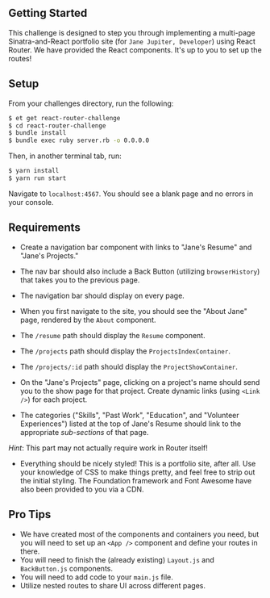 ## Getting Started

This challenge is designed to step you through implementing a multi-page Sinatra-and-React portfolio site (for `Jane Jupiter, Developer`) using React Router. We have provided the React components. It's up to you to set up the routes!

## Setup

From your challenges directory, run the following:

```sh
$ et get react-router-challenge
$ cd react-router-challenge
$ bundle install
$ bundle exec ruby server.rb -o 0.0.0.0
```

Then, in another terminal tab, run:

```sh
$ yarn install
$ yarn run start
```

Navigate to `localhost:4567`. You should see a blank page and no errors in your console.

## Requirements

* Create a navigation bar component with links to "Jane's Resume" and "Jane's Projects."
* The nav bar should also include a Back Button (utilizing `browserHistory`) that takes you to the previous page.
* The navigation bar should display on every page.

* When you first navigate to the site, you should see the "About Jane" page, rendered by the `About` component.
* The `/resume` path should display the `Resume` component.
* The `/projects` path should display the `ProjectsIndexContainer`.
* The `/projects/:id` path should display the `ProjectShowContainer`.

* On the "Jane's Projects" page, clicking on a project's name should send you to the show page for that project. Create dynamic links (using `<Link />`) for each project.

* The categories ("Skills", "Past Work", "Education", and "Volunteer Experiences") listed at the top of Jane's Resume should link to the appropriate _sub-sections_ of that page.

_Hint_: This part may not actually require work in Router itself!

* Everything should be nicely styled! This is a portfolio site, after all. Use your knowledge of CSS to make things pretty, and feel free to strip out the initial styling. The Foundation framework and Font Awesome have also been provided to you via a CDN.

## Pro Tips

* We have created most of the components and containers you need, but you will need to set up an `<App />` component and define your routes in there.
* You will need to finish the (already existing) `Layout.js` and `BackButton.js` components.
* You will need to add code to your `main.js` file.
* Utilize nested routes to share UI across different pages.
